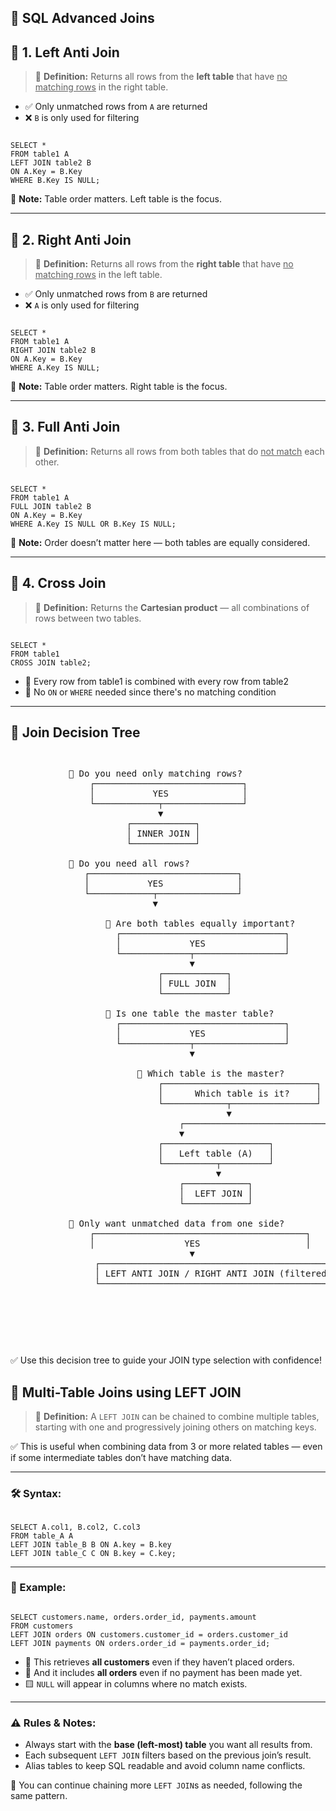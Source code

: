 ## 📘 SQL Advanced Joins

<h2>🔹 1. Left Anti Join</h2>
<blockquote>
📘 <strong>Definition:</strong> Returns all rows from the <strong>left table</strong> that have <u>no matching rows</u> in the right table.
</blockquote>

<ul>
  <li>✅ Only unmatched rows from <code>A</code> are returned</li>
  <li>❌ <code>B</code> is only used for filtering</li>
</ul>

<pre><code class="sql">
SELECT *
FROM table1 A
LEFT JOIN table2 B
ON A.Key = B.Key
WHERE B.Key IS NULL;
</code></pre>

<p>📝 <strong>Note:</strong> Table order matters. Left table is the focus.</p>

<hr>

<h2>🔹 2. Right Anti Join</h2>
<blockquote>
📘 <strong>Definition:</strong> Returns all rows from the <strong>right table</strong> that have <u>no matching rows</u> in the left table.
</blockquote>

<ul>
  <li>✅ Only unmatched rows from <code>B</code> are returned</li>
  <li>❌ <code>A</code> is only used for filtering</li>
</ul>

<pre><code class="sql">
SELECT *
FROM table1 A
RIGHT JOIN table2 B
ON A.Key = B.Key
WHERE A.Key IS NULL;
</code></pre>

<p>📝 <strong>Note:</strong> Table order matters. Right table is the focus.</p>

<hr>

<h2>🔹 3. Full Anti Join</h2>
<blockquote>
📘 <strong>Definition:</strong> Returns all rows from both tables that do <u>not match</u> each other.
</blockquote>

<pre><code class="sql">
SELECT *
FROM table1 A
FULL JOIN table2 B
ON A.Key = B.Key
WHERE A.Key IS NULL OR B.Key IS NULL;
</code></pre>

<p>📝 <strong>Note:</strong> Order doesn’t matter here — both tables are equally considered.</p>

<hr>

<h2>🔹 4. Cross Join</h2>
<blockquote>
📘 <strong>Definition:</strong> Returns the <strong>Cartesian product</strong> — all combinations of rows between two tables.
</blockquote>

<pre><code class="sql">
SELECT *
FROM table1
CROSS JOIN table2;
</code></pre>

<ul>
  <li>🧮 Every row from table1 is combined with every row from table2</li>
  <li>📝 No <code>ON</code> or <code>WHERE</code> needed since there's no matching condition</li>
</ul>

<hr>

<h2>🧠 Join Decision Tree</h2>

<pre>
<pre>
<pre>
           🔽 Do you need only matching rows?
               ┌────────────────────────────┐
               │           YES              │
               └────────────┬───────────────┘
                            ▼
                      ┌────────────┐
                      │ INNER JOIN │
                      └────────────┘

           🔽 Do you need all rows?
              ┌────────────────────────────┐
              │           YES              │
              └────────────┬───────────────┘
                           ▼

                  🔽 Are both tables equally important?
                    ┌───────────────────────────────┐
                    │             YES               │
                    └─────────────┬─────────────────┘
                                  ▼
                            ┌────────────┐
                            │ FULL JOIN  │
                            └────────────┘

                  🔽 Is one table the master table?
                    ┌───────────────────────────────┐
                    │             YES               │
                    └─────────────┬─────────────────┘
                                  ▼

                        🔽 Which table is the master?
                            ┌─────────────────────────────┐
                            │      Which table is it?     │
                            └────────────┬────────────────┘
                                         ▼
                                ┌────────────────────────────────────────┐
                                ▼                                        ▼
                            ┌────────────────────┐            ┌─────────────────────┐
                            │   Left table (A)   │            │   Right table (B)   │
                            └──────────┬─────────┘            └──────────┬──────────┘
                                       ▼                                 ▼
                                ┌────────────┐                     ┌─────────────┐
                                │  LEFT JOIN │                     │  RIGHT JOIN │
                                └────────────┘                     └─────────────┘

           🔽 Only want unmatched data from one side?
               ┌────────────────────────────────────────┐
               │                 YES                    │                  └──────────────────┬─────────────────────┘
                                  ▼
                ┌────────────────────────────────────────────────────┐
                │ LEFT ANTI JOIN / RIGHT ANTI JOIN (filtered NULLs)  │
                └────────────────────────────────────────────────────┘
</pre>

</pre>

</pre>

<p>✅ Use this decision tree to guide your JOIN type selection with confidence!</p>


<h2>🔗 Multi-Table Joins using LEFT JOIN</h2>

<blockquote>
📘 <strong>Definition:</strong> A <code>LEFT JOIN</code> can be chained to combine multiple tables, starting with one and progressively joining others on matching keys.
</blockquote>

<p>✅ This is useful when combining data from 3 or more related tables — even if some intermediate tables don’t have matching data.</p>

---

<h3>🛠️ Syntax:</h3>

<pre><code class="sql">
SELECT A.col1, B.col2, C.col3
FROM table_A A
LEFT JOIN table_B B ON A.key = B.key
LEFT JOIN table_C C ON B.key = C.key;
</code></pre>

---

<h3>📌 Example:</h3>

<pre><code class="sql">
SELECT customers.name, orders.order_id, payments.amount
FROM customers
LEFT JOIN orders ON customers.customer_id = orders.customer_id
LEFT JOIN payments ON orders.order_id = payments.order_id;
</code></pre>

<ul>
  <li>🔹 This retrieves <strong>all customers</strong> even if they haven’t placed orders.</li>
  <li>🔹 And it includes <strong>all orders</strong> even if no payment has been made yet.</li>
  <li>🟨 <code>NULL</code> will appear in columns where no match exists.</li>
</ul>

---

<h3>⚠️ Rules & Notes:</h3>
<ul>
  <li>Always start with the <strong>base (left-most) table</strong> you want all results from.</li>
  <li>Each subsequent <code>LEFT JOIN</code> filters based on the previous join’s result.</li>
  <li>Alias tables to keep SQL readable and avoid column name conflicts.</li>
</ul>

<p>🔁 You can continue chaining more <code>LEFT JOIN</code>s as needed, following the same pattern.</p>
